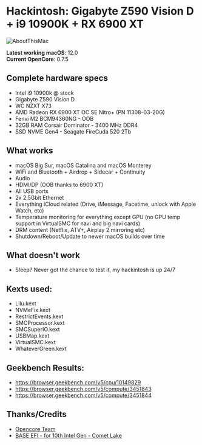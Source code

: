 # Hackintosh: Gigabyte Z590 Vision D + i9 10900K + RX 6900 XT

![AboutThisMac](https://user-images.githubusercontent.com/23700365/135357946-539d1748-5f4a-4e8e-befb-b2119a552ab3.png)

**Latest working macOS**: 12.0
<br>
**Current OpenCore**: 0.7.5

## Complete hardware specs
- Intel i9 10900k @ stock
- Gigabyte Z590 Vision D
- WC NZXT X73
- AMD Radeon RX 6900 XT OC SE Nitro+ (PN 11308-03-20G)
- Fenvi M2 BCM94360NG - OOB
- 32GB RAM Corsair Dominator - 3400 MHz DDR4
- SSD NVME Gen4 - Seagate FireCuda 520 2Tb

## What works
- macOS Big Sur, macOS Catalina and macOS Monterey
- WiFi and Bluetooth + Airdrop + Sidecar + Continuity
- Audio
- HDMI/DP (OOB thanks to 6900 XT)
- All USB ports
- 2x 2.5Gbit Ethernet
- Everything iCloud related (Drive, iMessage, Facetime, unlock with Apple Watch, etc)
- Temperature monitoring for everything except GPU (no GPU temp support in VirtualSMC for navi and big navi cards)
- DRM content (Netflix, ATV+, Airplay 2 mirroring etc)
- Shutdown/Reboot/Update to newer macOS builds over time

## What doesn't work
- Sleep? Never got the chance to test it, my hackintosh is up 24/7

## Kexts used:
- Lilu.kext
- NVMeFix.kext
- RestrictEvents.kext
- SMCProcessor.kext
- SMCSuperIO.kext
- USBMap.kext
- VirtualSMC.kext
- WhateverGreen.kext

## Geekbench Results:
- https://browser.geekbench.com/v5/cpu/10149829
- https://browser.geekbench.com/v5/compute/3451843
- https://browser.geekbench.com/v5/compute/3451844

## Thanks/Credits
- [Opencore Team](https://dortania.github.io/getting-started/)
- [BASE EFI - for 10th Intel Gen - Comet Lake](https://github.com/luchina-gabriel/BASE-EFI-INTEL-DESKTOP-10THGEN-COMET-LAKE)
